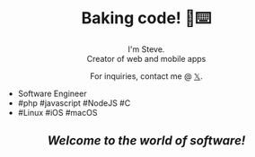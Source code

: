 <h1 align='center'>Baking code! 🍰⌨️</h1>
<p align='center'>
I'm Steve.<br />
Creator of web and mobile apps
</p>
<p align='center'>For inquiries, contact me @  <a href="https://twitter.com/ludolphus">𝕏</a>.</p>
<ul>
  <li>Software Engineer</li>
  <li>#php #javascript #NodeJS #C</li>
  <li>#Linux #iOS #macOS</li>
</ul>
<h2 align='center'><i>Welcome to the world of software!</i></h2>
